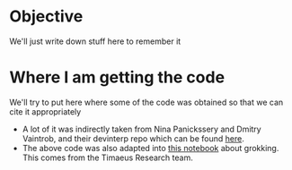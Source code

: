 # Objective
We'll just write down stuff here to remember it 

# Where I am getting the code
We'll try to put here where some of the code was obtained so that we can cite it appropriately
- A lot of it was indirectly taken from Nina Panickssery and Dmitry Vaintrob, and their devinterp repo which can be found [here](https://github.com/nrimsky/devinterp/tree/main?tab=readme-ov-file). 
- The above code was also adapted into [this notebook](https://github.com/timaeus-research/devinterp/blob/main/examples/grokking.ipynb) about grokking. This comes from the Timaeus Research team. 
